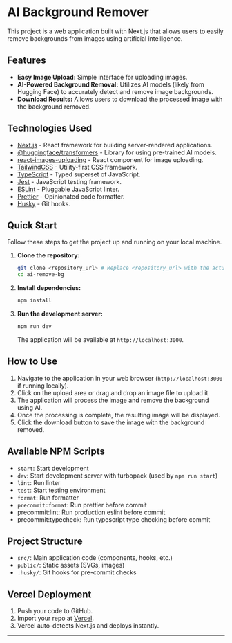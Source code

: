 # AI Background Remover

This project is a web application built with Next.js that allows users to easily remove backgrounds from images using artificial intelligence.

## Features

- **Easy Image Upload:** Simple interface for uploading images.
- **AI-Powered Background Removal:** Utilizes AI models (likely from Hugging Face) to accurately detect and remove image backgrounds.
- **Download Results:** Allows users to download the processed image with the background removed.

## Technologies Used

- [Next.js](https://nextjs.org/) - React framework for building server-rendered applications.
- [@huggingface/transformers](https://www.huggingface.co/transformers) - Library for using pre-trained AI models.
- [react-images-uploading](https://www.npmjs.com/package/react-images-uploading) - React component for image uploading.
- [TailwindCSS](https://tailwindcss.com/) - Utility-first CSS framework.
- [TypeScript](https://www.typescriptlang.org/) - Typed superset of JavaScript.
- [Jest](https://jestjs.io/) - JavaScript testing framework.
- [ESLint](https://eslint.org/) - Pluggable JavaScript linter.
- [Prettier](https://prettier.io/) - Opinionated code formatter.
- [Husky](https://typicode.github.io/husky/#/) - Git hooks.

## Quick Start

Follow these steps to get the project up and running on your local machine.

1.  **Clone the repository:**
    ```bash
    git clone <repository_url> # Replace <repository_url> with the actual URL
    cd ai-remove-bg
    ```
2.  **Install dependencies:**
    ```bash
    npm install
    ```
3.  **Run the development server:**
    ```bash
    npm run dev
    ```
    The application will be available at `http://localhost:3000`.

## How to Use

1.  Navigate to the application in your web browser (`http://localhost:3000` if running locally).
2.  Click on the upload area or drag and drop an image file to upload it.
3.  The application will process the image and remove the background using AI.
4.  Once the processing is complete, the resulting image will be displayed.
5.  Click the download button to save the image with the background removed.

## Available NPM Scripts

- `start`: Start development
- `dev`: Start development server with turbopack (used by `npm run start`)
- `lint`: Run linter
- `test`: Start testing environment
- `format`: Run formatter
- `precommit:format`: Run prettier before commit
- precommit:lint: Run production eslint before commit
- precommit:typecheck: Run typescript type checking before commit

## Project Structure

- `src/`: Main application code (components, hooks, etc.)
- `public/`: Static assets (SVGs, images)
- `.husky/`: Git hooks for pre-commit checks

## Vercel Deployment

1. Push your code to GitHub.
2. Import your repo at [Vercel](https://vercel.com/import/git).
3. Vercel auto-detects Next.js and deploys instantly.

---
